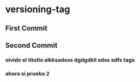 # versioning-tag

## First Commit

## Second Commit
### olvido el titutlo alkksadsss dgdgdkll sdss sdfs tags
### ahora si prueba 2
